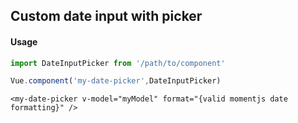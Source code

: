 ## Custom date input with picker

#### Usage

```javascript
import DateInputPicker from '/path/to/component'

Vue.component('my-date-picker',DateInputPicker)
```
```vuejs
<my-date-picker v-model="myModel" format="{valid momentjs date formatting}" />
```

